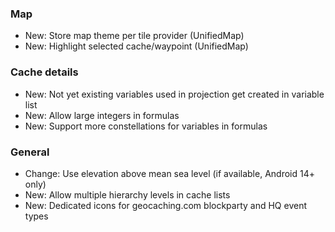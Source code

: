 ### Map
- New: Store map theme per tile provider (UnifiedMap)
- New: Highlight selected cache/waypoint (UnifiedMap)

### Cache details
- New: Not yet existing variables used in projection get created in variable list
- New: Allow large integers in formulas
- New: Support more constellations for variables in formulas

### General
- Change: Use elevation above mean sea level (if available, Android 14+ only)
- New: Allow multiple hierarchy levels in cache lists
- New: Dedicated icons for geocaching.com blockparty and HQ event types

